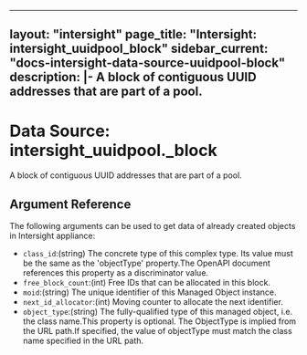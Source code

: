 
---
layout: "intersight"
page_title: "Intersight: intersight_uuidpool_block"
sidebar_current: "docs-intersight-data-source-uuidpool-block"
description: |-
A block of contiguous UUID addresses that are part of a pool.
---

# Data Source: intersight_uuidpool._block
A block of contiguous UUID addresses that are part of a pool.
## Argument Reference
The following arguments can be used to get data of already created objects in Intersight appliance:
* `class_id`:(string) The concrete type of this complex type. Its value must be the same as the 'objectType' property.The OpenAPI document references this property as a discriminator value. 
* `free_block_count`:(int) Free IDs that can be allocated in this block. 
* `moid`:(string) The unique identifier of this Managed Object instance. 
* `next_id_allocator`:(int) Moving counter to allocate the next identifier. 
* `object_type`:(string) The fully-qualified type of this managed object, i.e. the class name.This property is optional. The ObjectType is implied from the URL path.If specified, the value of objectType must match the class name specified in the URL path. 
